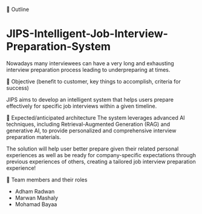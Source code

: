  Outline

# JIPS-Intelligent-Job-Interview-Preparation-System

Nowadays many interviewees can have a very long and exhausting interview preparation process leading to underpreparing at times. 

 Objective (benefit to customer, key things to accomplish,
criteria for success)

JIPS aims to develop an intelligent system that helps users prepare effectively for specific job interviews within a given timeline. 

 Expected/anticipated architecture
The system leverages advanced AI techniques, including Retrieval-Augmented Generation (RAG) and generative AI, to provide personalized and comprehensive interview preparation materials. 

The solution will help user better prepare given their related personal experiences as well as be ready for company-specific expectations through previous experiences of others, creating a tailored job interview preparation experience!

 Team members and their roles

- Adham Radwan
- Marwan Mashaly
- Mohamad Bayaa
